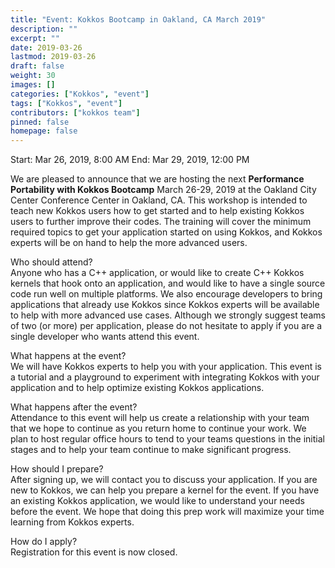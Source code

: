 ```yaml
---
title: "Event: Kokkos Bootcamp in Oakland, CA March 2019"
description: ""
excerpt: ""
date: 2019-03-26
lastmod: 2019-03-26
draft: false
weight: 30
images: []
categories: ["Kokkos", "event"]
tags: ["Kokkos", "event"]
contributors: ["kokkos team"]
pinned: false
homepage: false
---
```


Start: Mar 26, 2019, 8:00 AM
End: Mar 29, 2019, 12:00 PM

We are pleased to announce that we are hosting the next **Performance Portability with Kokkos Bootcamp** March 26-29, 2019 at the Oakland City Center Conference Center in Oakland, CA. This workshop is intended to teach new Kokkos users how to get started and to help existing Kokkos users to further improve their codes. The training will cover the minimum required topics to get your application started on using Kokkos, and Kokkos experts will be on hand to help the more advanced users.

Who should attend?  
Anyone who has a C++ application, or would like to create C++ Kokkos kernels that hook onto an application, and would like to have a single source code run well on multiple platforms. We also encourage developers to bring applications that already use Kokkos since Kokkos experts will be available to help with more advanced use cases. Although we strongly suggest teams of two (or more) per application, please do not hesitate to apply if you are a single developer who wants attend this event.

What happens at the event?   
We will have Kokkos experts to help you with your application. This event is a tutorial and a playground to experiment with integrating Kokkos with your application and to help optimize existing Kokkos applications.

What happens after the event?   
Attendance to this event will help us create a relationship with your team that we hope to continue as you return home to continue your work. We plan to host regular office hours to tend to your teams questions in the initial stages and to help your team continue to make significant progress.

How should I prepare?   
After signing up, we will contact you to discuss your application. If you are new to Kokkos, we can help you prepare a kernel for the event. If you have an existing Kokkos application, we would like to understand your needs before the event. We hope that doing this prep work will maximize your time learning from Kokkos experts.

How do I apply?    
Registration for this event is now closed.   